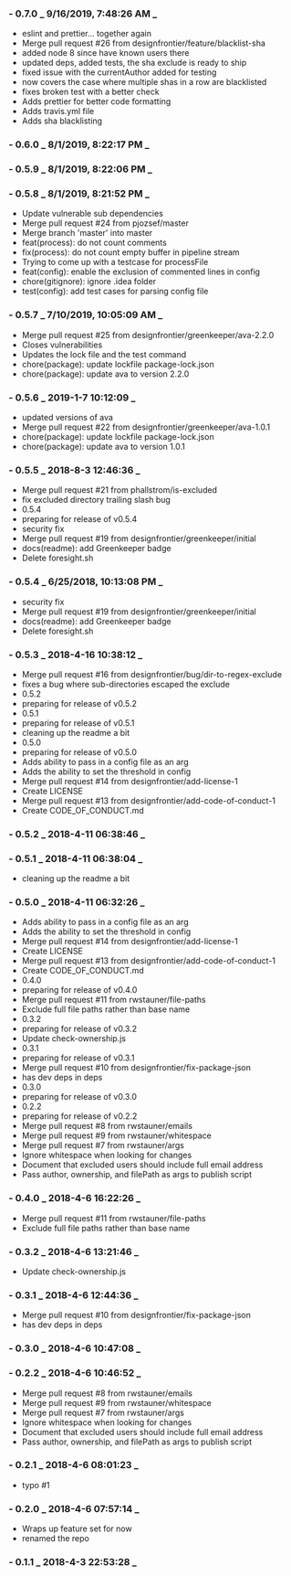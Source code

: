 ### - 0.7.0 _ 9/16/2019, 7:48:26 AM _

- eslint and prettier... together again
- Merge pull request #26 from designfrontier/feature/blacklist-sha
- added node 8 since have known users there
- updated deps, added tests, the sha exclude is ready to ship
- fixed issue with the currentAuthor added for testing
- now covers the case where multiple shas in a row are blacklisted
- fixes broken test with a better check
- Adds prettier for better code formatting
- Adds travis.yml file
- Adds sha blacklisting

### - 0.6.0 _ 8/1/2019, 8:22:17 PM _

### - 0.5.9 _ 8/1/2019, 8:22:06 PM _

### - 0.5.8 _ 8/1/2019, 8:21:52 PM _

- Update vulnerable sub dependencies
- Merge pull request #24 from pjozsef/master
- Merge branch 'master' into master
- feat(process): do not count comments
- fix(process): do not count empty buffer in pipeline stream
- Trying to come up with a testcase for processFile
- feat(config): enable the exclusion of commented lines in config
- chore(gitignore): ignore .idea folder
- test(config): add test cases for parsing config file

### - 0.5.7 _ 7/10/2019, 10:05:09 AM _

- Merge pull request #25 from designfrontier/greenkeeper/ava-2.2.0
- Closes vulnerabilities
- Updates the lock file and the test command
- chore(package): update lockfile package-lock.json
- chore(package): update ava to version 2.2.0

### - 0.5.6 _ 2019-1-7 10:12:09 _

- updated versions of ava
- Merge pull request #22 from designfrontier/greenkeeper/ava-1.0.1
- chore(package): update lockfile package-lock.json
- chore(package): update ava to version 1.0.1

### - 0.5.5 _ 2018-8-3 12:46:36 _

- Merge pull request #21 from phallstrom/is-excluded
- fix excluded directory trailing slash bug
- 0.5.4
- preparing for release of v0.5.4
- security fix
- Merge pull request #19 from designfrontier/greenkeeper/initial
- docs(readme): add Greenkeeper badge
- Delete foresight.sh

### - 0.5.4 _ 6/25/2018, 10:13:08 PM _

- security fix
- Merge pull request #19 from designfrontier/greenkeeper/initial
- docs(readme): add Greenkeeper badge
- Delete foresight.sh

### - 0.5.3 _ 2018-4-16 10:38:12 _

- Merge pull request #16 from designfrontier/bug/dir-to-regex-exclude
- fixes a bug where sub-directories escaped the exclude
- 0.5.2
- preparing for release of v0.5.2
- 0.5.1
- preparing for release of v0.5.1
- cleaning up the readme a bit
- 0.5.0
- preparing for release of v0.5.0
- Adds ability to pass in a config file as an arg
- Adds the ability to set the threshold in config
- Merge pull request #14 from designfrontier/add-license-1
- Create LICENSE
- Merge pull request #13 from designfrontier/add-code-of-conduct-1
- Create CODE_OF_CONDUCT.md

### - 0.5.2 _ 2018-4-11 06:38:46 _

### - 0.5.1 _ 2018-4-11 06:38:04 _

- cleaning up the readme a bit

### - 0.5.0 _ 2018-4-11 06:32:26 _

- Adds ability to pass in a config file as an arg
- Adds the ability to set the threshold in config
- Merge pull request #14 from designfrontier/add-license-1
- Create LICENSE
- Merge pull request #13 from designfrontier/add-code-of-conduct-1
- Create CODE_OF_CONDUCT.md
- 0.4.0
- preparing for release of v0.4.0
- Merge pull request #11 from rwstauner/file-paths
- Exclude full file paths rather than base name
- 0.3.2
- preparing for release of v0.3.2
- Update check-ownership.js
- 0.3.1
- preparing for release of v0.3.1
- Merge pull request #10 from designfrontier/fix-package-json
- has dev deps in deps
- 0.3.0
- preparing for release of v0.3.0
- 0.2.2
- preparing for release of v0.2.2
- Merge pull request #8 from rwstauner/emails
- Merge pull request #9 from rwstauner/whitespace
- Merge pull request #7 from rwstauner/args
- Ignore whitespace when looking for changes
- Document that excluded users should include full email address
- Pass author, ownership, and filePath as args to publish script

### - 0.4.0 _ 2018-4-6 16:22:26 _

- Merge pull request #11 from rwstauner/file-paths
- Exclude full file paths rather than base name

### - 0.3.2 _ 2018-4-6 13:21:46 _

- Update check-ownership.js

### - 0.3.1 _ 2018-4-6 12:44:36 _

- Merge pull request #10 from designfrontier/fix-package-json
- has dev deps in deps

### - 0.3.0 _ 2018-4-6 10:47:08 _

### - 0.2.2 _ 2018-4-6 10:46:52 _

- Merge pull request #8 from rwstauner/emails
- Merge pull request #9 from rwstauner/whitespace
- Merge pull request #7 from rwstauner/args
- Ignore whitespace when looking for changes
- Document that excluded users should include full email address
- Pass author, ownership, and filePath as args to publish script

### - 0.2.1 _ 2018-4-6 08:01:23 _

- typo #1

### - 0.2.0 _ 2018-4-6 07:57:14 _

- Wraps up feature set for now
- renamed the repo

### - 0.1.1 _ 2018-4-3 22:53:28 _
